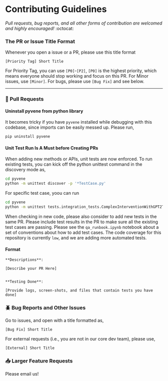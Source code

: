# Contributing Guidelines

*Pull requests, bug reports, and all other forms of contribution are welcomed and highly encouraged!* :octocat:

### The PR or Issue Title Format
Whenever you open a issue or a PR, please use this title format
```
[Priority Tag] Short Title
```
For Priority Tag, you can use `[P0]`-`[P2]`, `[P0]` is the highest priority, which means everyone should stop working and focus on this PR. For Minor issues, use `[Minor]`. For bugs, please use `[Bug Fix]` and see below.

---

### :book: Pull Requests

#### Uninstall pyvene from python library
It becomes tricky if you have `pyvene` installed while debugging with this codebase, since imports can be easily messed up. Please run,
```bash
pip uninstall pyvene
```

#### Unit Test Run Is A Must before Creating PRs
When adding new methods or APIs, unit tests are now enforced. To run existing tests, you can kick off the python unittest command in the discovery mode as,
```bash
cd pyvene
python -m unittest discover -p '*TestCase.py'
```
For specific test case, yoou can run
```bash
cd pyvene
python -m unittest tests.integration_tests.ComplexInterventionWithGPT2TestCase
```
When checking in new code, please also consider to add new tests in the same PR. Please include test results in the PR to make sure all the existing test cases are passing. Please see the `qa_runbook.ipynb` notebook about a set of conventions about how to add test cases. The code coverage for this repository is currently `low`, and we are adding more automated tests.

#### Format
```
**Descriptions**:

[Describe your PR Here]


**Testing Done**:

[Provide logs, screen-shots, and files that contain tests you have done]

```

### :beetle: Bug Reports and Other Issues
Go to issues, and open with a title formatted as,
```
[Bug Fix] Short Title
```
For external requests (i.e., you are not in our core dev team), please use,
```
[External] Short Title
```

### :inbox_tray: Larger Feature Requests
Please email us!
